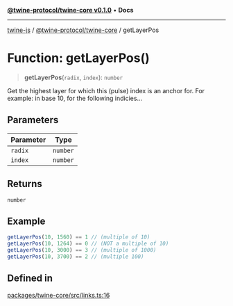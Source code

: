 [**@twine-protocol/twine-core v0.1.0**](../index.md) • **Docs**

***

[twine-js](../../../index.md) / [@twine-protocol/twine-core](../index.md) / getLayerPos

# Function: getLayerPos()

> **getLayerPos**(`radix`, `index`): `number`

Get the highest layer for which this (pulse) index
is an anchor for.
For example: in base 10, for the following indicies...

## Parameters

| Parameter | Type |
| ------ | ------ |
| `radix` | `number` |
| `index` | `number` |

## Returns

`number`

## Example

```js
getLayerPos(10, 1560) == 1 // (multiple of 10)
getLayerPos(10, 1264) == 0 // (NOT a multiple of 10)
getLayerPos(10, 3000) == 3 // (multiple of 1000)
getLayerPos(10, 3700) == 2 // (multiple 100)
```

## Defined in

[packages/twine-core/src/links.ts:16](https://github.com/twine-protocol/twine-js/blob/3800995f9c83f4f5711bcf3062ea754a1e4448ce/packages/twine-core/src/links.ts#L16)
